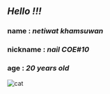 ## *Hello !!!*
### name : *netiwat khamsuwan*
### nickname : *nail COE#10*
### age : *20 years old*
![cat](https://ichef.bbci.co.uk/news/624/cpsprodpb/08FF/production/_108930320_hi056131859.jpg)
